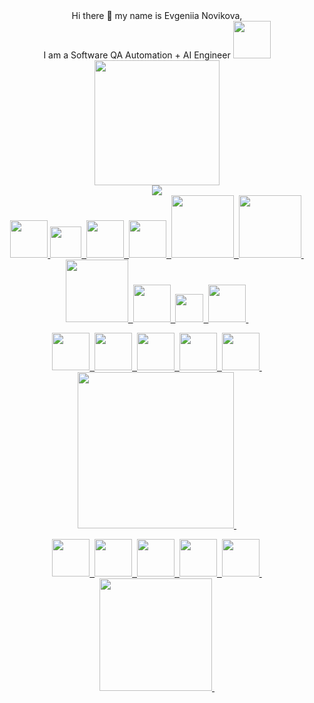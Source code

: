 <div align="center">Hi there 👋 my name is Evgeniia Novikova, <br> I am a Software QA Automation + AI Engineer <img src="https://media0.giphy.com/media/v1.Y2lkPTc5MGI3NjExajRteWEzY2cyY3JyY3JrOW03Z29temNhazA4NGlsMXlsbmptMnVzMiZlcD12MV9pbnRlcm5hbF9naWZfYnlfaWQmY3Q9cw/fGmmfwQtCyHvwzhlyj/giphy.gif" width="60"><br>
<a href='https://www.linkedin.com/in/novikova-evgeniia/'>
  <img src='https://logos-download.com/wp-content/uploads/2016/03/LinkedIn_Logo_2019-2048x512.png' width='200'
</a><br>
  <img src='https://miro.medium.com/v2/resize:fit:700/1*V7lmKNExHMHi0y87wVJoPg.jpeg'
</div>


  
<div>
   <img src='https://www.pngfind.com/pngs/m/380-3809329_software-testing-icon-png-qa-tester-transparent-png.png' width='60' Languages and Tools :
</div>  
<img src="https://upload.wikimedia.org/wikipedia/commons/thumb/c/c3/Python-logo-notext.svg/800px-Python-logo-notext.svg.png" width='50'>&nbsp;
<img src="https://static.vecteezy.com/system/resources/previews/027/127/463/non_2x/javascript-logo-javascript-icon-transparent-free-png.png" width='60'>&nbsp;
<img src="https://upload.wikimedia.org/wikipedia/commons/thumb/6/61/HTML5_logo_and_wordmark.svg/1024px-HTML5_logo_and_wordmark.svg.png" width='60'>&nbsp;
<img src='https://upload.wikimedia.org/wikipedia/commons/8/87/Sql_data_base_with_logo.png' width='100'>&nbsp;
<img src='https://upload.wikimedia.org/wikipedia/commons/0/0a/MySQL_textlogo.svg' width='100'>&nbsp;
<img src='https://media.licdn.com/dms/image/v2/D4D12AQEc4YLRNTSGrw/article-cover_image-shrink_600_2000/article-cover_image-shrink_600_2000/0/1689011619106?e=2147483647&v=beta&t=gvuz_3wbeN0tFJ0rmk_3zaHWR3oPe0H3dSCxngu8kNM' width='100'>&nbsp;
<img src='https://cdn.iconscout.com/icon/free/png-256/free-xml-file-icon-download-in-svg-png-gif-formats--document-doc-pack-files-folders-icons-1950399.png?f=webp&w=256' width='60'>&nbsp;
<img src="https://upload.wikimedia.org/wikipedia/commons/thumb/3/3d/CSS.3.svg/428px-CSS.3.svg.png?20160504153216" width='45'>&nbsp;
<img src="https://cdn-icons-png.flaticon.com/512/136/136443.png" width='60'>&nbsp;<br>

<img src="https://www.ambient-it.net/wp-content/uploads/2019/07/Logo-Selenium-200x175.jpg" width='60'>&nbsp;
<img src="https://static-00.iconduck.com/assets.00/postman-icon-2048x2048-dsydvxav.png" width='60'>&nbsp;
<img src="https://static-00.iconduck.com/assets.00/swagger-icon-2048x2048-563qbzey.png" width='60'>&nbsp;
<img src="https://www.jose-aguilar.com/blog/wp-content/uploads/2015/09/gtmetrix.png" width='60'>&nbsp;
<img src="https://www.assistancy.be/wp-content/uploads/2020/05/lighthouse-logo.png?x89733" width='60'>&nbsp;
<img src="https://browserstack.wpenginepowered.com/wp-content/themes/browserstack/img/bstack-logo-global.svg" width='250'>&nbsp;<br>

<img src="https://its.unc.edu/wp-content/uploads/sites/337/2023/12/Microsoft_365_Copilot_Icon.png" width='60'>&nbsp;
<img src="https://miro.medium.com/v2/0*uUCqQeGZhXIAg6r2" width='60'>&nbsp;
<img src="https://registry.npmmirror.com/@lobehub/icons-static-png/1.13.0/files/dark/claude-color.png" width='60'>&nbsp;
<img src="https://play-lh.googleusercontent.com/Z_fquqqNzAd8FkpSjlnURnMtmLh8HRf_h_kIwhs0NbXKpO4WZ_fyZfi0f5yQsNmRL_lP=w240-h480-rw" width='60'>&nbsp;
<img src="https://www.socialmediadissect.com/wp-content/uploads/2024/06/Website-covers-3-2.png" width='60'>&nbsp;
<img src="https://victorycto.com/wp-content/uploads/2023/12/x-grok.png" width='180'>&nbsp;

